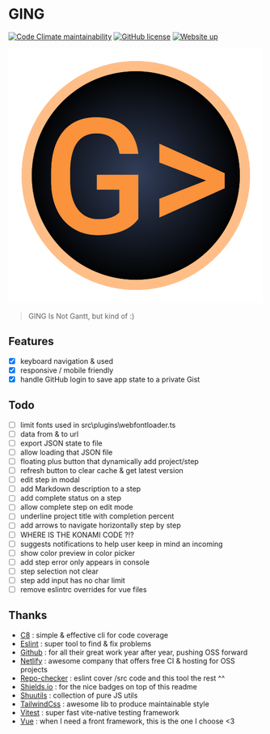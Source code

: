 # GING

[![Code Climate maintainability](https://img.shields.io/codeclimate/maintainability/Shuunen/ging?style=flat)](https://codeclimate.com/github/Shuunen/ging)
[![GitHub license](https://img.shields.io/github/license/shuunen/ging.svg?color=informational)](https://github.com/Shuunen/ging/blob/master/LICENSE)
[![Website up](https://img.shields.io/website/https/shuunen-ging.netlify.app.svg)](https://shuunen-ging.netlify.app)

![logo](public/images/logo.svg)

> GING Is Not Gantt, but kind of :)

## Features

- [x] keyboard navigation & used
- [x] responsive / mobile friendly
- [x] handle GitHub login to save app state to a private Gist

## Todo

- [ ] limit fonts used in src\plugins\webfontloader.ts
- [ ] data from & to url
- [ ] export JSON state to file
- [ ] allow loading that JSON file
- [ ] floating plus button that dynamically add project/step
- [ ] refresh button to clear cache & get latest version
- [ ] edit step in modal
- [ ] add Markdown description to a step
- [ ] add complete status on a step
- [ ] allow complete step on edit mode
- [ ] underline project title with completion percent
- [ ] add arrows to navigate horizontally step by step
- [ ] WHERE IS THE KONAMI CODE ?!?
- [ ] suggests notifications to help user keep in mind an incoming
- [ ] show color preview in color picker
- [ ] add step error only appears in console
- [ ] step selection not clear
- [ ] step add input has no char limit
- [ ] remove eslintrc overrides for vue files

## Thanks

- [C8](https://github.com/bcoe/c8) : simple & effective cli for code coverage
- [Eslint](https://eslint.org) : super tool to find & fix problems
- [Github](https://github.com) : for all their great work year after year, pushing OSS forward
- [Netlify](https://netlify.com) : awesome company that offers free CI & hosting for OSS projects
- [Repo-checker](https://github.com/Shuunen/repo-checker) : eslint cover /src code and this tool the rest ^^
- [Shields.io](https://shields.io) : for the nice badges on top of this readme
- [Shuutils](https://github.com/Shuunen/shuutils) : collection of pure JS utils
- [TailwindCss](https://tailwindcss.com) : awesome lib to produce maintainable style
- [Vitest](https://github.com/vitest-dev/vitest) : super fast vite-native testing framework
- [Vue](https://vuejs.org) : when I need a front framework, this is the one I choose <3
